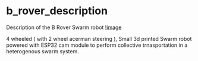 # b_rover_description
Description of the B Rover Swarm robot
[!image](https://user-images.githubusercontent.com/70237645/131207804-7cae1e71-0133-415a-ad04-c9bb1d3edf37.png)


4 wheeled ( with 2 wheel acerman steering ), Small 3d printed Swarm robot powered with ESP32 cam module to perform collective trnasportation in a heterogenous swarm system.
